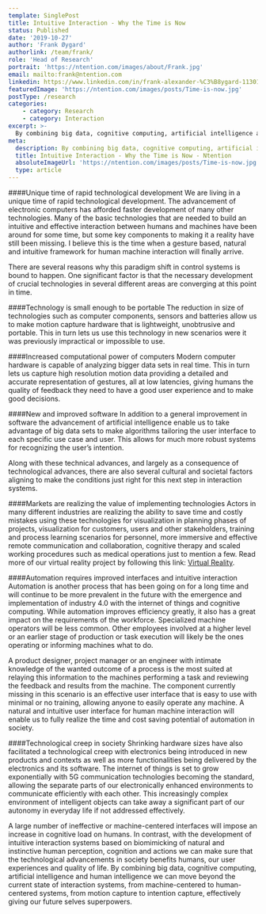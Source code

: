 ```yaml
---
template: SinglePost
title: Intuitive Interaction - Why the Time is Now
status: Published
date: '2019-10-27'
author: 'Frank Øygard'
authorlink: /team/frank/
role: 'Head of Research'
portrait: 'https://ntention.com/images/about/Frank.jpg'
email: mailto:frank@ntention.com
linkedin: https://www.linkedin.com/in/frank-alexander-%C3%B8ygard-11301a138/
featuredImage: 'https://ntention.com/images/posts/Time-is-now.jpg'
postType: /research
categories:
    - category: Research
    - category: Interaction
excerpt: >-
  By combining big data, cognitive computing, artificial intelligence and human intelligence we can move beyond the current state of interaction systems, from machine-centered to human-centered systems, from motion capture to intention capture, effectively giving our future selves superpowers.
meta:
  description: By combining big data, cognitive computing, artificial intelligence and human intelligence we can move beyond the current state of interaction systems, from machine-centered to human-centered systems, from motion capture to intention capture, effectively giving our future selves superpowers.
  title: Intuitive Interaction - Why the Time is Now - Ntention
  absoluteImageUrl: 'https://ntention.com/images/posts/Time-is-now.jpg'
  type: article
---
```

####Unique time of rapid technological development
We are living in a unique time of rapid technological development. The advancement of electronic computers has afforded faster development of many other technologies. Many of the basic technologies that are needed to build an intuitive and effective interaction between humans and machines have been around for some time, but some key components to making it a reality have still been missing. I believe this is the time when a gesture based, natural and intuitive framework for human machine interaction will finally arrive.

There are several reasons why this paradigm shift in control systems is bound to happen. One significant factor is that the necessary development of crucial technologies in several different areas are converging at this point in time.

####Technology is small enough to be portable
The reduction in size of technologies such as computer components, sensors and batteries allow us to make motion capture hardware that is lightweight, unobtrusive and portable. This in turn lets us use this technology in new scenarios were it was previously impractical or impossible to use.

####Increased computational power of computers
Modern computer hardware is capable of analyzing bigger data sets in real time. This in turn lets us capture high resolution motion data providing a detailed and accurate representation of gestures, all at low latencies, giving humans the quality of feedback they need to have a good user experience and to make good decisions.

####New and improved software
In addition to a general improvement in software the advancement of artificial intelligence enable us to take advantage of big data sets to make algorithms tailoring the user interface to each specific use case and user. This allows for much more robust systems for recognizing the user’s intention.

Along with these technical advances, and largely as a consequence of technological advances, there are also several cultural and societal factors aligning to make the conditions just right for this next step in interaction systems.

####Markets are realizing the value of implementing technologies
Actors in many different industries are realizing the ability to save time and costly mistakes using these technologies for visualization in planning phases of projects, visualization for customers, users and other stakeholders, training and process learning scenarios for personnel, more immersive and effective remote communication and collaboration, cognitive therapy and scaled working procedures such as medical operations just to mention a few. Read more of our virtual reality project by following this link: <a href="/technology/virtual-reality">Virtual Reality</a>.

####Automation requires improved interfaces and intuitive interaction
Automation is another process that has been going on for a long time and will continue to be more prevalent in the future with the emergence and implementation of industry 4.0 with the internet of things and cognitive computing. While automation improves efficiency greatly, it also has a great impact on the requirements of the workforce. Specialized machine operators will be less common. Other employees involved at a higher level or an earlier stage of production or task execution will likely be the ones operating or informing machines what to do.

A product designer, project manager or an engineer with intimate knowledge of the wanted outcome of a process is the most suited at relaying this information to the machines performing a task and reviewing the feedback and results from the machine. The component currently missing in this scenario is an effective user interface that is easy to use with minimal or no training, allowing anyone to easily operate any machine. A natural and intuitive user interface for human machine interaction will enable us to fully realize the time and cost saving potential of automation in society.

####Technological creep in society
Shrinking hardware sizes have also facilitated a technological creep with electronics being introduced in new products and contexts as well as more functionalities being delivered by the electronics and its software. The internet of things is set to grow exponentially with 5G communication technologies becoming the standard, allowing the separate parts of our electronically enhanced environments to communicate efficiently with each other. This increasingly complex environment of intelligent objects can take away a significant part of our autonomy in everyday life if not addressed effectively.

A large number of ineffective or machine-centered interfaces will impose an increase in cognitive load on humans. In contrast, with the development of intuitive interaction systems based on biomimicking of natural and instinctive human perception, cognition and actions we can make sure that the technological advancements in society benefits humans, our user experiences and quality of life. By combining big data, cognitive computing, artificial intelligence and human intelligence we can move beyond the current state of interaction systems, from machine-centered to human-centered systems, from motion capture to intention capture, effectively giving our future selves superpowers.
